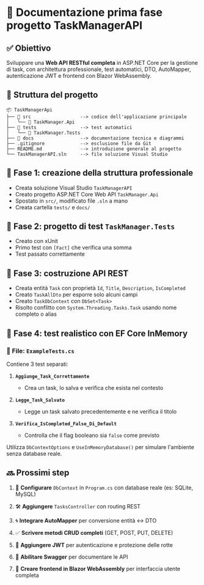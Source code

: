 # 🧾 Documentazione prima fase progetto TaskManagerAPI

## ✅ Obiettivo

Sviluppare una **Web API RESTful completa** in ASP.NET Core per la gestione di task, con architettura professionale, test automatici, DTO, AutoMapper, autenticazione JWT e frontend con Blazor WebAssembly.

## 📁 Struttura del progetto

```
📦 TaskManagerApi
├── 📁 src                  --> codice dell'applicazione principale
│   └── 📁 TaskManager.Api
├── 📁 tests                --> test automatici
│   └── 📁 TaskManager.Tests
├── 📁 docs                 --> documentazione tecnica e diagrammi
├── .gitignore             --> esclusione file da Git
├── README.md              --> introduzione generale al progetto
└── TaskManagerAPI.sln     --> file soluzione Visual Studio
```

## 🔷 Fase 1: creazione della struttura professionale

- Creata soluzione Visual Studio `TaskManagerAPI`
- Creato progetto ASP.NET Core Web API `TaskManager.Api`
- Spostato in `src/`, modificato file `.sln` a mano
- Creata cartella `tests/` e `docs/`

## 🔷 Fase 2: progetto di test `TaskManager.Tests`

- Creato con xUnit
- Primo test con `[Fact]` che verifica una somma
- Test passato correttamente

## 🔷 Fase 3: costruzione API REST

- Creata entità `Task` con proprietà `Id`, `Title`, `Description`, `IsCompleted`
- Creato `TaskAllDto` per esporre solo alcuni campi
- Creato `TaskDbContext` con `DbSet<Task>`
- Risolto conflitto con `System.Threading.Tasks.Task` usando nome completo o alias

## 🔷 Fase 4: test realistico con EF Core InMemory

### 📄 File: `ExampleTests.cs`

Contiene 3 test separati:

1. **`Aggiunge_Task_Correttamente`**
   - Crea un task, lo salva e verifica che esista nel contesto

2. **`Legge_Task_Salvato`**
   - Legge un task salvato precedentemente e ne verifica il titolo

3. **`Verifica_IsCompleted_False_Di_Default`**
   - Controlla che il flag booleano sia `false` come previsto

Utilizza `DbContextOptions` e `UseInMemoryDatabase()` per simulare l'ambiente senza database reale.

## 🔜 Prossimi step

1. 🔧 **Configurare** `DbContext` in `Program.cs` con database reale (es: SQLite, MySQL)

2. 🛠️ **Aggiungere** `TasksController` con routing REST

3. 🌀 **Integrare AutoMapper** per conversione entità <-> DTO

4. ✅ **Scrivere metodi CRUD completi** (GET, POST, PUT, DELETE)

5. 🔐 **Aggiungere JWT** per autenticazione e protezione delle rotte

6. 📄 **Abilitare Swagger** per documentare le API

7. 🎨 **Creare frontend in Blazor WebAssembly** per interfaccia utente completa